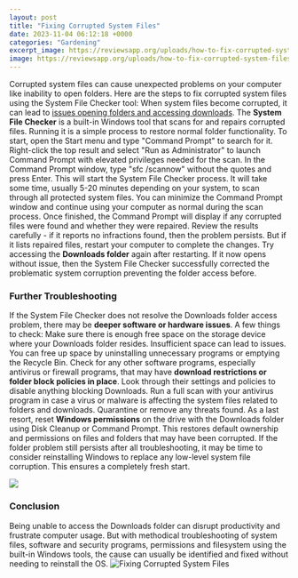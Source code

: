 ```yaml
---
layout: post
title: "Fixing Corrupted System Files"
date: 2023-11-04 06:12:18 +0000
categories: "Gardening"
excerpt_image: https://reviewsapp.org/uploads/how-to-fix-corrupted-system-files-windows-10.png
image: https://reviewsapp.org/uploads/how-to-fix-corrupted-system-files-windows-10.png
---
```


Corrupted system files can cause unexpected problems on your computer like inability to open folders. Here are the steps to fix corrupted system files using the System File Checker tool:
When system files become corrupted, it can lead to [ issues opening folders and accessing downloads](https://store.fi.io.vn/xmas-american-foxhound-dog-santa-hat-ugly-christmas-2). The **System File Checker** is a built-in Windows tool that scans for and repairs corrupted files. Running it is a simple process to restore normal folder functionality. 
To start, open the Start menu and type "Command Prompt" to search for it. Right-click the top result and select "Run as Administrator" to launch Command Prompt with elevated privileges needed for the scan. In the Command Prompt window, type "sfc /scannow" without the quotes and press Enter. 
This will start the System File Checker process. It will take some time, usually 5-20 minutes depending on your system, to scan through all protected system files. You can minimize the Command Prompt window and continue using your computer as normal during the scan process.
Once finished, the Command Prompt will display if any corrupted files were found and whether they were repaired. Review the results carefully - if it reports no infractions found, then the problem persists. But if it lists repaired files, restart your computer to complete the changes. 
Try accessing the **Downloads folder** again after restarting. If it now opens without issue, then the System File Checker successfully corrected the problematic system corruption preventing the folder access before.  
### Further Troubleshooting
If the System File Checker does not resolve the Downloads folder access problem, there may be **deeper software or hardware issues**. A few things to check:
Make sure there is enough free space on the storage device where your Downloads folder resides. Insufficient space can lead to issues. You can free up space by uninstalling unnecessary programs or emptying the Recycle Bin. 
Check for any other software programs, especially antivirus or firewall programs, that may have **download restrictions or folder block policies in place**. Look through their settings and policies to disable anything blocking Downloads.
Run a full scan with your antivirus program in case a virus or malware is affecting the system files related to folders and downloads. Quarantine or remove any threats found.
As a last resort, reset **Windows permissions** on the drive with the Downloads folder using Disk Cleanup or Command Prompt. This restores default ownership and permissions on files and folders that may have been corrupted. 
If the folder problem still persists after all troubleshooting, it may be time to consider reinstalling Windows to replace any low-level system file corruption. This ensures a completely fresh start.

![](https://www.techrepublic.com/wp-content/uploads/2022/09/b_repair_corrupted_system_files_win11-770x571.jpg)
### Conclusion
Being unable to access the Downloads folder can disrupt productivity and frustrate computer usage. But with methodical troubleshooting of system files, software and security programs, permissions and filesystem using the built-in Windows tools, the cause can usually be identified and fixed without needing to reinstall the OS.
![Fixing Corrupted System Files](https://reviewsapp.org/uploads/how-to-fix-corrupted-system-files-windows-10.png)